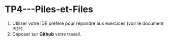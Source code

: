 # TP4---Piles-et-Files
1. Utiliser votre IDE préféré pour répondre aux exercices (voir le document PDF).
1. Déposer sur **Github** votre travail.
